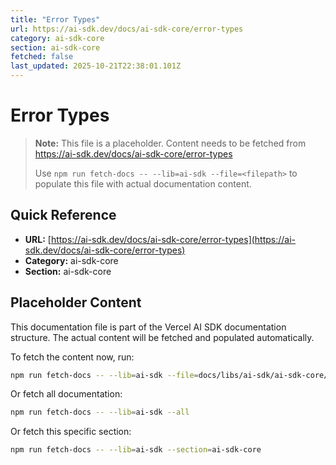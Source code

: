 ```yaml
---
title: "Error Types"
url: https://ai-sdk.dev/docs/ai-sdk-core/error-types
category: ai-sdk-core
section: ai-sdk-core
fetched: false
last_updated: 2025-10-21T22:38:01.101Z
---
```


# Error Types

> **Note:** This file is a placeholder. Content needs to be fetched from https://ai-sdk.dev/docs/ai-sdk-core/error-types
>
> Use `npm run fetch-docs -- --lib=ai-sdk --file=<filepath>` to populate this file with actual documentation content.

## Quick Reference

- **URL:** [https://ai-sdk.dev/docs/ai-sdk-core/error-types](https://ai-sdk.dev/docs/ai-sdk-core/error-types)
- **Category:** ai-sdk-core
- **Section:** ai-sdk-core

## Placeholder Content

This documentation file is part of the Vercel AI SDK documentation structure.
The actual content will be fetched and populated automatically.

To fetch the content now, run:

```bash
npm run fetch-docs -- --lib=ai-sdk --file=docs/libs/ai-sdk/ai-sdk-core/error-types.md
```

Or fetch all documentation:

```bash
npm run fetch-docs -- --lib=ai-sdk --all
```

Or fetch this specific section:

```bash
npm run fetch-docs -- --lib=ai-sdk --section=ai-sdk-core
```
